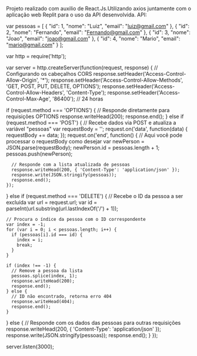 Projeto realizado com auxilio de React.Js.Utilizando axios juntamente com o aplicação web Replit para o uso da API desenvolvida.
API:





var pessoas = [
  { "id": 1, "nome": "Luiz", "email": "luiz@gmail.com" },
  { "id": 2, "nome": "Fernando", "email": "Fernando@gmail.com" },
  { "id": 3, "nome": "Joao", "email": "joao@gmail.com" },
  { "id": 4, "nome": "Mario", "email": "mario@gmail.com" }
];

var http = require('http');

var server = http.createServer(function(request, response) {
  // Configurando os cabeçalhos CORS
  response.setHeader('Access-Control-Allow-Origin', '*');
  response.setHeader('Access-Control-Allow-Methods', 'GET, POST, PUT, DELETE, OPTIONS');
  response.setHeader('Access-Control-Allow-Headers', 'Content-Type');
  response.setHeader('Access-Control-Max-Age', '86400'); // 24 horas

  if (request.method === 'OPTIONS') {
    // Responde diretamente para requisições OPTIONS
    response.writeHead(200);
    response.end();
  } else if (request.method === 'POST') {
    // Recebe dados via POST e atualiza a variável "pessoas"
    var requestBody = '';
    request.on('data', function(data) {
      requestBody += data;
    });
    request.on('end', function() {
      // Aqui você pode processar o requestBody como desejar
      var newPerson = JSON.parse(requestBody);
      newPerson.id = pessoas.length + 1;
      pessoas.push(newPerson);

      // Responde com a lista atualizada de pessoas
      response.writeHead(200, { 'Content-Type': 'application/json' });
      response.write(JSON.stringify(pessoas));
      response.end();
    });
  } else if (request.method === 'DELETE') {
    // Recebe o ID da pessoa a ser excluída
    var url = request.url;
    var id = parseInt(url.substring(url.lastIndexOf('/') + 1));

    // Procura o índice da pessoa com o ID correspondente
    var index = -1;
    for (var i = 0; i < pessoas.length; i++) {
      if (pessoas[i].id === id) {
        index = i;
        break;
      }
    }

    if (index !== -1) {
      // Remove a pessoa da lista
      pessoas.splice(index, 1);
      response.writeHead(200);
      response.end();
    } else {
      // ID não encontrado, retorna erro 404
      response.writeHead(404);
      response.end();
    }
  } else {
    // Responde com os dados das pessoas para outras requisições
    response.writeHead(200, { 'Content-Type': 'application/json' });
    response.write(JSON.stringify(pessoas));
    response.end();
  }
});

server.listen(3000);
